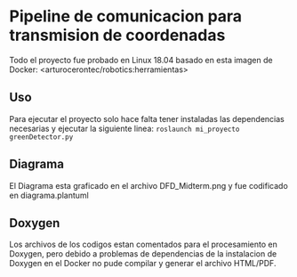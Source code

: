 # Pipeline de comunicacion para transmision de coordenadas
Todo el proyecto fue probado en Linux 18.04 basado en esta imagen de Docker:
<arturocerontec/robotics:herramientas>

## Uso
Para ejecutar el proyecto solo hace falta tener instaladas las dependencias necesarias y ejecutar la siguiente linea: ```roslaunch mi_proyecto  greenDetector.py```

## Diagrama

El Diagrama esta graficado en el archivo DFD_Midterm.png y fue codificado en diagrama.plantuml
## Doxygen

Los archivos de los codigos estan comentados para el procesamiento en Doxygen, pero debido a problemas de dependencias de la instalacion de Doxygen en el Docker no pude compilar y generar el archivo HTML/PDF.